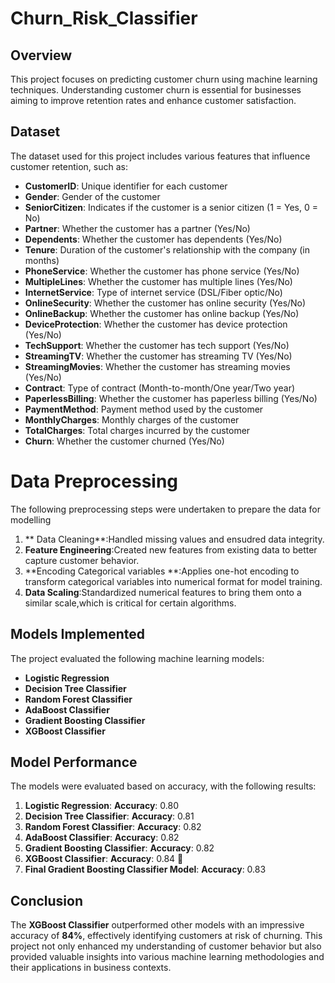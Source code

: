 # Churn_Risk_Classifier

## Overview
This project focuses on predicting customer churn using machine learning techniques. Understanding customer churn is essential for businesses aiming to improve retention rates and enhance customer satisfaction. 

## Dataset 
The dataset used for this project includes various features that influence customer retention, such as:

- **CustomerID**: Unique identifier for each customer
- **Gender**: Gender of the customer
- **SeniorCitizen**: Indicates if the customer is a senior citizen (1 = Yes, 0 = No)
- **Partner**: Whether the customer has a partner (Yes/No)
- **Dependents**: Whether the customer has dependents (Yes/No)
- **Tenure**: Duration of the customer's relationship with the company (in months)
- **PhoneService**: Whether the customer has phone service (Yes/No)
- **MultipleLines**: Whether the customer has multiple lines (Yes/No)
- **InternetService**: Type of internet service (DSL/Fiber optic/No)
- **OnlineSecurity**: Whether the customer has online security (Yes/No)
- **OnlineBackup**: Whether the customer has online backup (Yes/No)
- **DeviceProtection**: Whether the customer has device protection (Yes/No)
- **TechSupport**: Whether the customer has tech support (Yes/No)
- **StreamingTV**: Whether the customer has streaming TV (Yes/No)
- **StreamingMovies**: Whether the customer has streaming movies (Yes/No)
- **Contract**: Type of contract (Month-to-month/One year/Two year)
- **PaperlessBilling**: Whether the customer has paperless billing (Yes/No)
- **PaymentMethod**: Payment method used by the customer
- **MonthlyCharges**: Monthly charges of the customer
- **TotalCharges**: Total charges incurred by the customer
- **Churn**: Whether the customer churned (Yes/No)

# Data Preprocessing
The following preprocessing steps were undertaken to prepare the data for modelling

1. ** Data Cleaning**:Handled missing values and ensudred data integrity.
2. **Feature Engineering**:Created new features from existing data to better capture customer behavior.
3. **Encoding Categorical variables **:Applies one-hot encoding to transform categorical variables into numerical format for model training.
4. **Data Scaling**:Standardized numerical features to bring them onto a similar scale,which is critical for certain algorithms.

## Models Implemented 
The project evaluated the following machine learning models:

- **Logistic Regression**
- **Decision Tree Classifier**
- **Random Forest Classifier**
- **AdaBoost Classifier**
- **Gradient Boosting Classifier**
- **XGBoost Classifier**

## Model Performance 
The models were evaluated based on accuracy, with the following results:

1. **Logistic Regression**: **Accuracy**: 0.80 
2. **Decision Tree Classifier**: **Accuracy**: 0.81 
3. **Random Forest Classifier**: **Accuracy**: 0.82 
4. **AdaBoost Classifier**: **Accuracy**: 0.82 
5. **Gradient Boosting Classifier**: **Accuracy**: 0.82 
6. **XGBoost Classifier**: **Accuracy**: 0.84 🎉
7. **Final Gradient Boosting Classifier Model**: **Accuracy**: 0.83

## Conclusion 
The **XGBoost Classifier** outperformed other models with an impressive accuracy of **84%**, effectively identifying customers at risk of churning. This project not only enhanced my understanding of customer behavior but also provided valuable insights into various machine learning methodologies and their applications in business contexts. 
  
